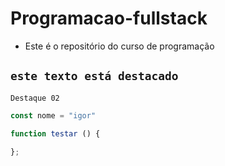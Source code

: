 # Programacao-fullstack

- Este é o repositório do curso de programação

## `este texto está destacado`
```
Destaque 02
```

```Javascript 
const nome = "igor"

function testar () {

};
```